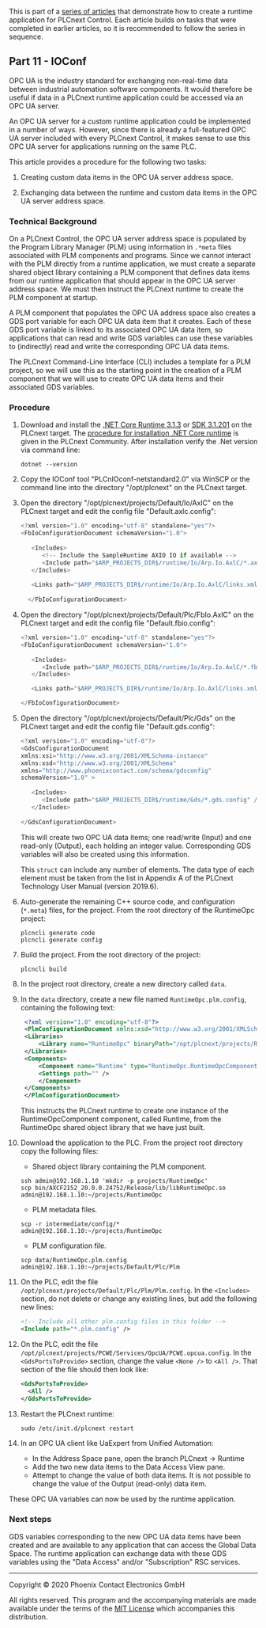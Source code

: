 This is part of a [series of articles](https://github.com/PLCnext/SampleRuntime) that demonstrate how to create a runtime application for PLCnext Control. Each article builds on tasks that were completed in earlier articles, so it is recommended to follow the series in sequence.

## Part 11 - IOConf

OPC UA is the industry standard for exchanging non-real-time data between industrial automation software components. It would therefore be useful if data in a PLCnext runtime application could be accessed via an OPC UA server.

An OPC UA server for a custom runtime application could be implemented in a number of ways. However, since there is already a full-featured OPC UA server included with every PLCnext Control, it makes sense to use this OPC UA server for applications running on the same PLC.

This article provides a procedure for the following two tasks:

1. Creating custom data items in the OPC UA server address space.

1. Exchanging data between the runtime and custom data items in the OPC UA server address space.

### Technical Background

On a PLCnext Control, the OPC UA server address space is populated by the Program Library Manager (PLM) using information in `.*meta` files associated with PLM components and programs. Since we cannot interact with the PLM directly from a runtime application, we must create a separate shared object library containing a PLM component that defines data items from our runtime application that should appear in the OPC UA server address space. We must then instruct the PLCnext runtime to create the PLM component at startup.

A PLM component that populates the OPC UA address space also creates a GDS port variable for each OPC UA data item that it creates. Each of these GDS port variable is linked to its associated OPC UA data item, so applications that can read and write GDS variables can use these variables to (indirectly) read and write the corresponding OPC UA data items.

The PLCnext Command-Line Interface (CLI) includes a template for a PLM project, so we will use this as the starting point in the creation of a PLM component that we will use to create OPC UA data items and their associated GDS variables.

### Procedure

1. Download and install the [.NET Core Runtime 3.1.3](https://dotnet.microsoft.com/download/dotnet-core/thank-you/runtime-3.1.3-linux-arm32-binaries) or [SDK 3.1.201](https://dotnet.microsoft.com/download/dotnet-core/thank-you/sdk-3.1.201-linux-arm32-binaries) on the PLCnext target. 
The [procedure for installation .NET Core runtime](https://www.plcnext-community.net/en/hn-makers-blog/424-install-the-net-core-runtime-3-0-0-on-the-axc-f-2152.html#comment-108) is given in the PLCnext Community.
After installation verify the .Net version via command line:
   
   ```
   dotnet --version
   ```

1. Copy the IOConf tool "PLCnIOconf-netstandard2.0" via WinSCP or the command line into the directory "/opt/plcnext" on the PLCnext target. 

1. Open the directory "/opt/plcnext/projects/Default/Io/AxlC" on the PLCnext target and edit the config file "Default.axlc.config":

   ```cpp
   <?xml version="1.0" encoding="utf-8" standalone="yes"?>
   <FbIoConfigurationDocument schemaVersion="1.0">
  
      <Includes>
         <!-- Include the SampleRuntime AXIO IO if available -->
         <Include path="$ARP_PROJECTS_DIR$/runtime/Io/Arp.Io.AxlC/*.axlc.config" />  
      </Includes>
  
      <Links path="$ARP_PROJECTS_DIR$/runtime/Io/Arp.Io.AxlC/links.xml" probe="true" />
      
     </FbIoConfigurationDocument>
   ```

1. Open the directory "/opt/plcnext/projects/Default/Plc/FbIo.AxlC" on the PLCnext target and edit the config file "Default.fbio.config":

   ```cpp
   <?xml version="1.0" encoding="utf-8" standalone="yes"?>
   <FbIoConfigurationDocument schemaVersion="1.0">
  
      <Includes>
         <Include path="$ARP_PROJECTS_DIR$/runtime/Io/Arp.Io.AxlC/*.fbio.config" />  
      </Includes>

      <Links path="$ARP_PROJECTS_DIR$/runtime/Io/Arp.Io.AxlC/links.xml" probe="true" />

   </FbIoConfigurationDocument>
   ```
   
1. Open the directory "/opt/plcnext/projects/Default/Plc/Gds" on the PLCnext target and edit the config file "Default.gds.config":

   ```cpp
   <?xml version="1.0" encoding="utf-8"?>
   <GdsConfigurationDocument 
   xmlns:xsi="http://www.w3.org/2001/XMLSchema-instance" 
   xmlns:xsd="http://www.w3.org/2001/XMLSchema" 
   xmlns="http://www.phoenixcontact.com/schema/gdsconfig"
   schemaVersion="1.0" >
  
      <Includes>
         <Include path="$ARP_PROJECTS_DIR$/runtime/Gds/*.gds.config" />
      </Includes>
  
   </GdsConfigurationDocument>
   ```
   This will create two OPC UA data items; one read/write (Input) and one read-only (Output), each holding an integer value. Corresponding GDS variables will also be created using this information.

   This `struct` can include any number of elements. The data type of each element must be taken from the list in Appendix A of the PLCnext Technology User Manual (version 2019.6).

1. Auto-generate the remaining C++ source code, and configuration (`*.meta`) files, for the project. From the root directory of the RuntimeOpc project:

   ```
   plcncli generate code
   plcncli generate config
   ```

1. Build the project. From the root directory of the project:

   ```
   plcncli build
   ```

1. In the project root directory, create a new directory called `data`.

1. In the `data` directory, create a new file named `RuntimeOpc.plm.config`, containing the following text:

   ```xml
    <?xml version="1.0" encoding="utf-8"?>
    <PlmConfigurationDocument xmlns:xsd="http://www.w3.org/2001/XMLSchema" xmlns:xsi="http://www.w3.org/2001/XMLSchema-instance" schemaVersion="1.3" xmlns="http://www.phoenixcontact.com/schema/plmconfig">
    <Libraries>
        <Library name="RuntimeOpc" binaryPath="/opt/plcnext/projects/RuntimeOpc/libRuntimeOpc.so" />
    </Libraries>
    <Components>
        <Component name="Runtime" type="RuntimeOpc.RuntimeOpcComponent" library="RuntimeOpc">
        <Settings path="" />
        </Component>
    </Components>
    </PlmConfigurationDocument>
   ```

   This instructs the PLCnext runtime to create one instance of the RuntimeOpcComponent component, called Runtime, from the RuntimeOpc shared object library that we have just built.

1. Download the application to the PLC. From the project root directory copy the following files:

   - Shared object library containing the PLM component.

   ```
   ssh admin@192.168.1.10 'mkdir -p projects/RuntimeOpc'
   scp bin/AXCF2152_20.0.0.24752/Release/lib/libRuntimeOpc.so admin@192.168.1.10:~/projects/RuntimeOpc
   ```

   - PLM metadata files.

   ```
   scp -r intermediate/config/* admin@192.168.1.10:~/projects/RuntimeOpc
   ```

   - PLM configuration file.

   ```
   scp data/RuntimeOpc.plm.config admin@192.168.1.10:~/projects/Default/Plc/Plm
   ```

1. On the PLC, edit the file `/opt/plcnext/projects/Default/Plc/Plm/Plm.config`. In the `<Includes>` section, do not delete or change any existing lines, but add the following new lines:
   ```xml
   <!-- Include all other plm.config files in this folder -->
   <Include path="*.plm.config" />
   ```

1. On the PLC, edit the file `/opt/plcnext/projects/PCWE/Services/OpcUA/PCWE.opcua.config`. In the `<GdsPortsToProvide>` section, change the value `<None />` to `<All />`. That section of the file should then look like:

   ```xml
   <GdsPortsToProvide>
     <All />
   </GdsPortsToProvide>
   ```

1. Restart the PLCnext runtime:

   ```
   sudo /etc/init.d/plcnext restart
   ```

1. In an OPC UA client like UaExpert from Unified Automation:
   - In the Address Space pane, open the branch PLCnext -> Runtime
   - Add the two new data items to the Data Access View pane.
   - Attempt to change the value of both data items. It is not possible to change the value of the Output (read-only) data item.

These OPC UA variables can now be used by the runtime application.

### Next steps

GDS variables corresponding to the new OPC UA data items have been created and are available to any application that can access the Global Data Space. The runtime application can exchange data with these GDS variables using the "Data Access" and/or "Subscription" RSC services.

---

Copyright © 2020 Phoenix Contact Electronics GmbH

All rights reserved. This program and the accompanying materials are made available under the terms of the [MIT License](http://opensource.org/licenses/MIT) which accompanies this distribution.
